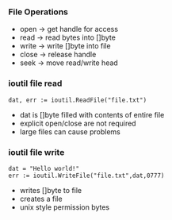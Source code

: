 ### File Operations
- open -> get handle for access
- read -> read bytes into []byte
- write -> write []byte into file
- close -> release handle
- seek -> move read/write head

### ioutil file read
```
dat, err := ioutil.ReadFile("file.txt")
```
- dat is []byte filled with contents of entire file
- explicit open/close are not required
- large files can cause problems

### ioutil file write
```
dat = "Hello world!"
err := ioutil.WriteFile("file.txt",dat,0777)
```
- writes []byte to file
- creates a file
- unix style permission bytes
